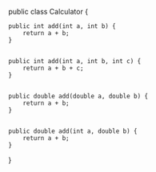 public class Calculator {

    public int add(int a, int b) {
        return a + b;
    }

    
    public int add(int a, int b, int c) {
        return a + b + c;
    }

    
    public double add(double a, double b) {
        return a + b;
    }

    
    public double add(int a, double b) {
        return a + b;
    }
}
